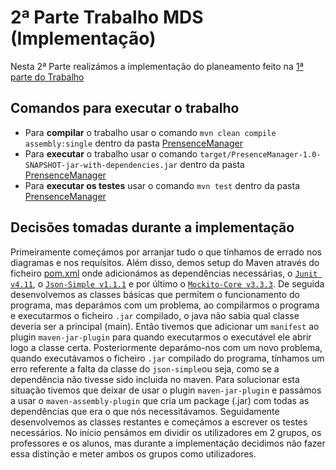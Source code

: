 # 2ª Parte Trabalho MDS (Implementação)

Nesta 2ª Parte realizámos a implementação do planeamento feito na [1ª parte do Trabalho](../1st_part/)

## Comandos para executar o trabalho

- Para **compilar** o trabalho usar o comando `mvn clean compile assembly:single` dentro da pasta [PrensenceManager](PresenceManager/)
- Para **executar** o trabalho usar o comando `target/PresenceManager-1.0-SNAPSHOT-jar-with-dependencies.jar` dentro da pasta [PrensenceManager](PresenceManager/)
- Para **executar os testes** usar o comando `mvn test` dentro da pasta [PrensenceManager](PresenceManager/)

## Decisões tomadas durante a implementação

Primeiramente começámos por arranjar tudo o que tínhamos de errado nos diagramas e nos requísitos. Além disso, demos setup do Maven através do ficheiro [pom.xml](PresenceManager/pom.xml) onde adicionámos as dependências necessárias, o [`Junit v4.11`](https://mvnrepository.com/artifact/junit/junit), o [`Json-Simple v1.1.1`](https://mvnrepository.com/artifact/com.googlecode.json-simple/json-simple) e por último o [`Mockito-Core v3.3.3`](https://mvnrepository.com/artifact/org.mockito/mockito-core).
De seguida desenvolvemos as classes básicas que permitem o funcionamento do programa, mas deparámos com um problema, ao compilarmos o programa e executarmos o ficheiro `.jar` compilado, o java não sabia qual classe deveria ser a principal (main). Então tivemos que adicionar um `manifest` ao plugin `maven-jar-plugin` para quando executarmos o executável ele abrir logo a classe certa.
Posteriormente deparámo-nos com um novo problema, quando executávamos o ficheiro `.jar` compilado do programa, tínhamos um erro referente a falta da classe do `json-simple`ou seja, como se a dependência não tivesse sido incluida no maven. Para solucionar esta situação tivemos que deixar de usar o plugin `maven-jar-plugin` e passámos a usar o `maven-assembly-plugin` que cria um package (.jar) com todas as dependências que era o que nós necessitávamos.
Seguidamente desenvolvemos as classes restantes e começámos a escrever os testes necessários.
No início pensámos em dividir os utilizadores em 2 grupos, os professores e os alunos, mas durante a implementação decidimos não fazer essa distinção e meter ambos os grupos como utilizadores.